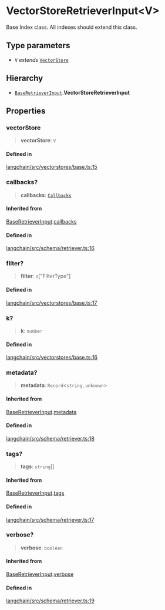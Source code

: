 VectorStoreRetrieverInput<V\>
=============================

Base Index class. All indexes should extend this class.

Type parameters[​](#type-parameters "Direct link to Type parameters")
---------------------------------------------------------------------

*   `V` _extends_ [`VectorStore`](/docs/api/vectorstores_base/classes/VectorStore)

Hierarchy[​](#hierarchy "Direct link to Hierarchy")
---------------------------------------------------

*   [`BaseRetrieverInput`](/docs/api/schema_retriever/interfaces/BaseRetrieverInput).**VectorStoreRetrieverInput**

Properties[​](#properties "Direct link to Properties")
------------------------------------------------------

### vectorStore[​](#vectorstore "Direct link to vectorStore")

> **vectorStore**: `V`

#### Defined in[​](#defined-in "Direct link to Defined in")

[langchain/src/vectorstores/base.ts:15](https://github.com/hwchase17/langchainjs/blob/46e1734/langchain/src/vectorstores/base.ts#L15)

### callbacks?[​](#callbacks "Direct link to callbacks?")

> **callbacks**: [`Callbacks`](/docs/api/callbacks/types/Callbacks)

#### Inherited from[​](#inherited-from "Direct link to Inherited from")

[BaseRetrieverInput](/docs/api/schema_retriever/interfaces/BaseRetrieverInput).[callbacks](/docs/api/schema_retriever/interfaces/BaseRetrieverInput#callbacks)

#### Defined in[​](#defined-in-1 "Direct link to Defined in")

[langchain/src/schema/retriever.ts:16](https://github.com/hwchase17/langchainjs/blob/46e1734/langchain/src/schema/retriever.ts#L16)

### filter?[​](#filter "Direct link to filter?")

> **filter**: `V`\["FilterType"\]

#### Defined in[​](#defined-in-2 "Direct link to Defined in")

[langchain/src/vectorstores/base.ts:17](https://github.com/hwchase17/langchainjs/blob/46e1734/langchain/src/vectorstores/base.ts#L17)

### k?[​](#k "Direct link to k?")

> **k**: `number`

#### Defined in[​](#defined-in-3 "Direct link to Defined in")

[langchain/src/vectorstores/base.ts:16](https://github.com/hwchase17/langchainjs/blob/46e1734/langchain/src/vectorstores/base.ts#L16)

### metadata?[​](#metadata "Direct link to metadata?")

> **metadata**: `Record`<`string`, `unknown`\>

#### Inherited from[​](#inherited-from-1 "Direct link to Inherited from")

[BaseRetrieverInput](/docs/api/schema_retriever/interfaces/BaseRetrieverInput).[metadata](/docs/api/schema_retriever/interfaces/BaseRetrieverInput#metadata)

#### Defined in[​](#defined-in-4 "Direct link to Defined in")

[langchain/src/schema/retriever.ts:18](https://github.com/hwchase17/langchainjs/blob/46e1734/langchain/src/schema/retriever.ts#L18)

### tags?[​](#tags "Direct link to tags?")

> **tags**: `string`\[\]

#### Inherited from[​](#inherited-from-2 "Direct link to Inherited from")

[BaseRetrieverInput](/docs/api/schema_retriever/interfaces/BaseRetrieverInput).[tags](/docs/api/schema_retriever/interfaces/BaseRetrieverInput#tags)

#### Defined in[​](#defined-in-5 "Direct link to Defined in")

[langchain/src/schema/retriever.ts:17](https://github.com/hwchase17/langchainjs/blob/46e1734/langchain/src/schema/retriever.ts#L17)

### verbose?[​](#verbose "Direct link to verbose?")

> **verbose**: `boolean`

#### Inherited from[​](#inherited-from-3 "Direct link to Inherited from")

[BaseRetrieverInput](/docs/api/schema_retriever/interfaces/BaseRetrieverInput).[verbose](/docs/api/schema_retriever/interfaces/BaseRetrieverInput#verbose)

#### Defined in[​](#defined-in-6 "Direct link to Defined in")

[langchain/src/schema/retriever.ts:19](https://github.com/hwchase17/langchainjs/blob/46e1734/langchain/src/schema/retriever.ts#L19)